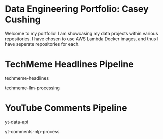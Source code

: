 # Data Engineering Portfolio: Casey Cushing

Welcome to my portfolio! I am showcasing my data projects within various repositories. I have chosen to use AWS Lambda Docker images, and thus I have seperate repositories for each.

# TechMeme Headlines Pipeline

techmeme-headlines

techmeme-llm-processing

# YouTube Comments Pipeline

yt-data-api

yt-comments-nlp-process
